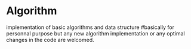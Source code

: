 # Algorithm
implementation of basic algorithms and data structure
#basically for personnal purpose but any new algorithm implementation or any optimal changes in the code are welcomed.

